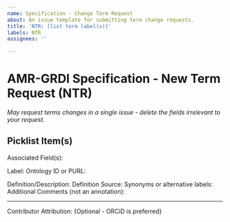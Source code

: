 ```yaml
---
name: Specification - Change Term Request
about: An issue template for submitting term change requests.
title: 'NTR: [list term label(s)]'
labels: NTR
assignees: ''

---
```


# AMR-GRDI Specification - New Term Request (NTR)
_May request terms changes in a single issue - delete the fields irrelevant to your request._

## Picklist Item(s)

Associated Field(s):

Label:
Ontology ID or PURL:

Definition/Description:
Definition Source:
Synonyms or alternative labels:
Additional Comments (not an annotation):

--- 
Contributor Attribution: {Optional - ORCiD is preferred}
